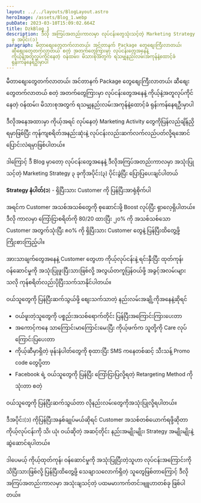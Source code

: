 ```yaml
---
layout: ../../layouts/BlogLayout.astro
heroImage: /assets/Blog_1.webp
pubDate: 2023-03-10T15:09:02.664Z
title: DzkBlog_1
description: ဒီလို အကြပ်အတည်းကာလမှာ လုပ်ငန်းတွေသုံးသင့်တဲ့ Marketing Strategy ၃
  ခု အပိုင်း(၁)
paragraph: မီတာစျေးတွေတက်လာတယ်၊ အင်တာနက် Package တွေစျေးကြီးလာတယ်၊
  ဆီစျေးတွေတက်လာတယ် စတဲ့ အတက်တွေကြားမှာ လုပ်ငန်းတွေအနေနဲ့
  ကိုယ့်နဲ့အတူလုပ်ကိုင်နေတဲ့ ဝန်ထမ်း၊ မိသားစုအတွက် ရသမျှနည်းလမ်းအကုန်နဲ့ထောင့်ခံ
  ရုန်းကန်နေရဦးမှာပါ
---
```


<!--StartFragment-->

မီတာစျေးတွေတက်လာတယ်၊ အင်တာနက် Package တွေစျေးကြီးလာတယ်၊ ဆီစျေးတွေတက်လာတယ် စတဲ့ အတက်တွေကြားမှာ လုပ်ငန်းတွေအနေနဲ့ ကိုယ့်နဲ့အတူလုပ်ကိုင်နေတဲ့ ဝန်ထမ်း၊ မိသားစုအတွက် ရသမျှနည်းလမ်းအကုန်နဲ့ထောင့်ခံ ရုန်းကန်နေရဦးမှာပါ

ဒီလိုအနေအထားမှာ ကိုယ့်အရင် လုပ်နေတဲ့ Marketing Activity တွေကိုပြန်လည်ချိန်ညှိရမှာဖြစ်ပြီး ကုန်ကျစရိတ်အနည်းဆုံးနဲ့ လုပ်ငန်းလည်းဆက်လက်လည်ပတ်လို့ရအောင် ပြောင်းလဲရမှာဖြစ်ပါတယ်။

ဒါကြောင့် ဒီ Blog မှာတော့ လုပ်ငန်းတွေအနေနဲ့ ဒီလိုအကြပ်အတည်းကာလမှာ အသုံးပြုသင့်တဲ့ Marketing Strategy ၃ ခုကိုအပိုင်း(၃) ပိုင်းခွဲပြီး ပြောပြပေးချင်ပါတယ်

**Strategy နံပါတ်(၁**) - ရှိပြီးသား Customer ကို ပြန်ပြီးအာရုံစိုက်ပါ

အရင်က Customer အသစ်အသစ်တွေကို စုဆောင်းဖို့ Boost လုပ်ပြီး ရှာလေ့ရှိပါတယ်။ ဒီလို ကာလမှာ ကြော်ငြာစရိတ်ကို 80/20 ထားပြီး ၂၀% ကို အသစ်သစ်သော Customer အတွက်သုံးပြီး ၈၀% ကို ရှိပြီးသား Customer တွေနဲ့ ပြန်ပြီးထိတွေ့ဖို့ကြိုးစားကြည့်ပါ။

အားသာချက်တွေအနေနဲ့ Customer တွေဟာ ကိုယ့်လုပ်ငန်းနဲ့ ရင်းနှီးပြီး ထုတ်ကုန်၊ ဝန်ဆောင်မှုကို အသုံးပြုဖူးပြီးသားဖြစ်လို့ အလွယ်တကူပြန်ဝယ်ဖို့ အခွင့်အလမ်းများသလို ကုန်စရိတ်လည်းပိုပြီးသက်သာနိုင်ပါတယ်။

ဝယ်သူတွေကို ပြန်ပြီးဆက်သွယ်ဖို့ စျေးသက်သာတဲ့ နည်းလမ်းအချို့ကိုအနေနဲ့ဆိုရင်

- ဝယ်ဖူးတဲ့သူတွေကို ပစ္စည်းအသစ်ရောက်တိုင်း ပြန်ပြီးအကြောင်းကြားပေးတာ
- အကောင့်ကနေ သာကြောင်းမာကြောင်းမေးပြီး ကိုယ့်ဖက်က သူတို့ကို Care လုပ်ကြောင်းပြပေးတာ
- ကိုယ့်ဆီမှာရှိတဲ့ ဖုန်းနံပါတ်တွေကို စုထားပြီး SMS ကနေတစ်ဆင့် သီးသန့် Promo code တွေပို့တာ
- Facebook ရဲ့ ဝယ်သူတွေကို ပြန်ပြီး ကြော်ငြာပြလို့ရတဲ့ Retargeting Method ကိုသုံးတာ စတဲ့

ဝယ်သူတွေကို ပြန်ပြီးဆက်သွယ်တာ လိုနည်းလမ်းတွေကိုအသုံးပြုလို့ရပါတယ်။

ဒီအပိုင်း(၁) ကိုပြန်ပြီးအနှစ်ချုပ်မယ်ဆိုရင် Customer အသစ်တစ်ယောက်ရဖို့ဆိုတာ ကိုယ့်လုပ်ငန်းကို သိ၊ ယုံ၊ ဝယ်ဆိုတဲ့ အဆင့်တိုင်း နည်းအမျိုးမျိုး၊ Strategy အမျိုးမျိုးနဲ့ ဆွဲဆောင်ရပါတယ်။

ဒါပေမယ့် ကိုယ့်ထုတ်ကုန်၊ ဝန်ဆောင်မှုကို အသုံးပြုပြီးတဲ့သူဟာ လုပ်ငန်းအကြောင်းကိုသိပြီးသားဖြစ်လို့ ပြန်ပြီးထိတွေ့ဖို့ သေချာသလောက်ရှိတဲ့ သူတွေဖြစ်တာကြောင့် ဒီလို အကြပ်အတည်းကာလမှာ အသုံးချသင့်တဲ့ ပထမမားကက်တင်းဗျူဟာတစ်ခု ဖြစ်ပါတယ်။

<!--EndFragment-->
